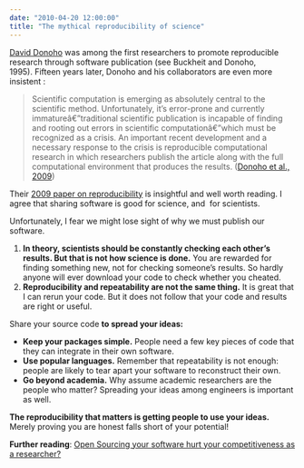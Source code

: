 ```yaml
---
date: "2010-04-20 12:00:00"
title: "The mythical reproducibility of science"
---
```




[David Donoho](https://en.wikipedia.org/wiki/David_Donoho) was among the first researchers to promote reproducible research through software publication (see Buckheit and Donoho, 1995). Fifteen years later, Donoho and his collaborators are even more insistent :

> Scientific computation is emerging as absolutely central to the scientific method. Unfortunately, it&rsquo;s error-prone and currently immatureâ€”traditional scientific publication is incapable of finding and rooting out errors in scientific computationâ€”which must be recognized as a crisis. An important recent development and a necessary response to the crisis is reproducible computational research in which researchers publish the article along with the full computational environment that produces the results. ([Donoho et al., 2009](http://www.computer.org/csdl/mags/cs/2009/01/mcs2009010008-abs.html))


Their [2009 paper on reproducibility](http://www.computer.org/csdl/mags/cs/2009/01/mcs2009010008-abs.html) is insightful and well worth reading. I agree that sharing software is good for science, and  for scientists.

Unfortunately, I fear we might lose sight of why we must publish our software.

1. __In theory, scientists should be constantly checking each other&rsquo;s results. But that is not how science is done.__ You are rewarded for finding something new, not for checking someone&rsquo;s results. So hardly anyone will ever download your code to check whether you cheated.
1. __Reproducibility and repeatability are not the same thing.__ It is great that I can rerun your code. But it does not follow that your code and results are right or useful.


Share your source code __to spread your ideas:__

- __Keep your packages simple.__ People need a few key pieces of code that they can integrate in their own software.
- __Use popular languages.__ Remember that repeatability is not enough: people are likely to tear apart your software to reconstruct their own.
- __Go beyond academia.__ Why assume academic researchers are the people who matter? Spreading your ideas among engineers is important as well.


__The reproducibility that matters is getting people to use your ideas.__ Merely proving you are honest falls short of your potential!

__Further reading__: [Open Sourcing your software hurt your competitiveness as a researcher?](/lemire/blog/2010/02/10/open-sourcing-your-software-hurts-your-competitiveness-as-a-researcher/)

